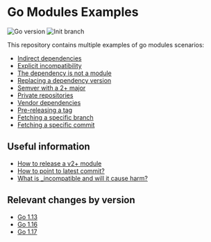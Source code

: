 # Go Modules Examples
<img alt="Go version" src="https://img.shields.io/badge/go-1.17-blue">
<img alt="Init branch" src="https://img.shields.io/badge/branch-mod%20init%20only-red">

This repository contains multiple examples of go modules scenarios:

- [Indirect dependencies](indirect/go.mod)
- [Explicit incompatibility](explicitly-incompatible/go.mod)
- [The dependency is not a module](no-mod/go.mod)
- [Replacing a dependency version](replacing/go.mod)
- [Semver with a 2+ major](suffix/go.mod)
- [Private repositories](private/go.mod)
- [Vendor dependencies](vendor/go.mod)
- [Pre-releasing a tag](pre-release/go.mod)
- [Fetching a specific branch](branch/go.mod)
- [Fetching a specific commit](commit/go.mod)

## Useful information

- [How to release a v2+ module](https://github.com/golang/go/wiki/Modules#releasing-modules-v2-or-higher)
- [How to point to latest commit?](https://stackoverflow.com/questions/53682247/how-to-point-go-module-dependency-in-go-mod-to-a-latest-commit-in-a-repo/53682399)
- [What is _incompatible and will it cause harm?](https://stackoverflow.com/questions/57355929/what-does-incompatible-in-go-mod-mean-will-it-cause-harm)

## Relevant changes by version

- [Go 1.13](https://golang.org/doc/go1.13#modules)
- [Go 1.16](https://golang.org/doc/go1.16#go-command)
- [Go 1.17](https://golang.org/doc/go1.17#go-command)
